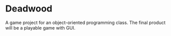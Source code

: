 # Deadwood
A game project for an object-oriented programming class. The final product will be a playable game with GUI.

